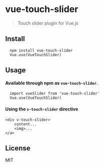 # vue-touch-slider

> Touch slider plugin for Vue.js

## Install

      npm install vue-touch-slider
      Vue.use(VueTouchSlider)
      
## Usage
#### Available through npm as `vue-touch-slider`.
  
      import vueSlider from 'vue-touch-slider'  
      Vue.use(VueTouchSlider)


#### Using the `v-touch-slider` directive

    <div v-touch-slider>
    	content...
    	<img>...	
    </a>

## License

MIT
